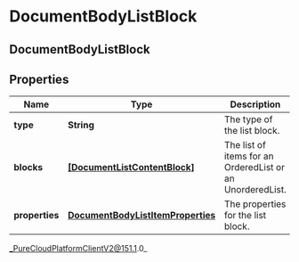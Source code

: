 # DocumentBodyListBlock

## DocumentBodyListBlock

## Properties

|Name | Type | Description | Notes|
|------------ | ------------- | ------------- | -------------|
| **type** | **String** | The type of the list block. | |
| **blocks** | [**[DocumentListContentBlock]**](DocumentListContentBlock) | The list of items for an OrderedList or an UnorderedList. | |
| **properties** | [**DocumentBodyListItemProperties**](DocumentBodyListItemProperties) | The properties for the list block. | [optional] |



_PureCloudPlatformClientV2@151.1.0_
